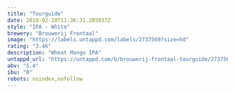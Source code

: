 ```yaml
---
title: "Tourguide"
date: 2019-02-10T11:36:31.285937Z
style: "IPA - White"
brewery: "Brouwerij Frontaal"
image: "https://labels.untappd.com/labels/2737569?size=hd"
rating: "3.46"
description: "Wheat Mango IPA"
untappd_url: "https://untappd.com/b/brouwerij-frontaal-tourguide/2737569"
abv: "5.4"
ibu: "0"
robots: noindex,nofollow
---
```

